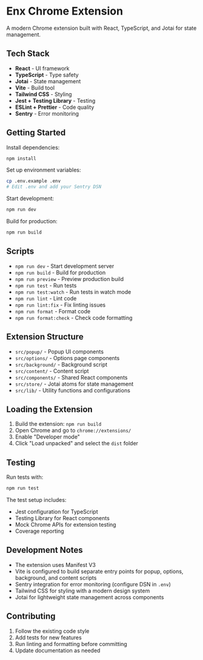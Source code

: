 # Enx Chrome Extension

A modern Chrome extension built with React, TypeScript, and Jotai for state management.

## Tech Stack

- **React** - UI framework
- **TypeScript** - Type safety
- **Jotai** - State management
- **Vite** - Build tool
- **Tailwind CSS** - Styling
- **Jest + Testing Library** - Testing
- **ESLint + Prettier** - Code quality
- **Sentry** - Error monitoring

## Getting Started

Install dependencies:

```bash
npm install
```

Set up environment variables:

```bash
cp .env.example .env
# Edit .env and add your Sentry DSN
```

Start development:

```bash
npm run dev
```

Build for production:

```bash
npm run build
```

## Scripts

- `npm run dev` - Start development server
- `npm run build` - Build for production
- `npm run preview` - Preview production build
- `npm run test` - Run tests
- `npm run test:watch` - Run tests in watch mode
- `npm run lint` - Lint code
- `npm run lint:fix` - Fix linting issues
- `npm run format` - Format code
- `npm run format:check` - Check code formatting

## Extension Structure

- `src/popup/` - Popup UI components
- `src/options/` - Options page components
- `src/background/` - Background script
- `src/content/` - Content script
- `src/components/` - Shared React components
- `src/store/` - Jotai atoms for state management
- `src/lib/` - Utility functions and configurations

## Loading the Extension

1. Build the extension: `npm run build`
2. Open Chrome and go to `chrome://extensions/`
3. Enable "Developer mode"
4. Click "Load unpacked" and select the `dist` folder

## Testing

Run tests with:

```bash
npm run test
```

The test setup includes:

- Jest configuration for TypeScript
- Testing Library for React components
- Mock Chrome APIs for extension testing
- Coverage reporting

## Development Notes

- The extension uses Manifest V3
- Vite is configured to build separate entry points for popup, options, background, and content scripts
- Sentry integration for error monitoring (configure DSN in `.env`)
- Tailwind CSS for styling with a modern design system
- Jotai for lightweight state management across components

## Contributing

1. Follow the existing code style
2. Add tests for new features
3. Run linting and formatting before committing
4. Update documentation as needed
